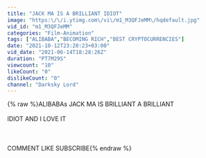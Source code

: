 ```yaml
---
title: "JACK MA IS A BRILLIANT IDIOT"
image: "https:\/\/i.ytimg.com\/vi\/m1_M3QFJeMM\/hqdefault.jpg"
vid_id: "m1_M3QFJeMM"
categories: "Film-Animation"
tags: ["ALIBABA","BECOMING RICH","BEST CRYPTOCURRENCIES"]
date: "2021-10-12T23:20:23+03:00"
vid_date: "2021-06-14T18:28:26Z"
duration: "PT7M29S"
viewcount: "10"
likeCount: "0"
dislikeCount: "0"
channel: "Darksky Lord"
---
```

{% raw %}ALIBABAs JACK MA IS BRILLIANT A BRILLIANT<br /><br />IDIOT AND I LOVE IT<br /><br /><br /><br />COMMENT LIKE SUBSCRIBE{% endraw %}
